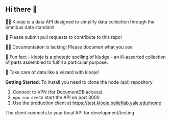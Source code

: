 ## Hi there 👋

🙋‍♀️ Klooje is a data API designed to simplify data collection through the omnibus data standard

🌈 Please submit pull requests to contribute to this repo!

👩‍💻 Documentation is lacking! Please documen what you see

🍿 Fun fact - klooje is a photetic spelling of kludge - an ill-assorted collection of parts assembled to fulfill a particular purpose.

🧙 Take care of data like a wizard with klooje!

**Getting Started:**
To install you need to clone the node (api) repository
1. Connect to VPN (for DocumentDB access)
2. `npm run dev` to start the API on port 3000
3. Use the production client at https://test.klooje.belieflab.yale.edu/home

The client connects to your local API for development/testing.

